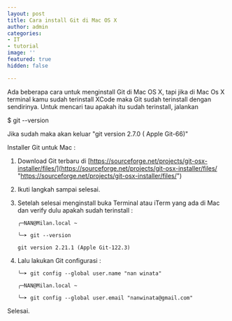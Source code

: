```yaml
---
layout: post
title: Cara install Git di Mac OS X
author: admin
categories:
- IT
- tutorial
image: ''
featured: true
hidden: false

---
```

Ada beberapa cara untuk menginstall Git di Mac OS X, tapi jika di Mac Os X terminal kamu sudah terinstall XCode maka Git sudah terinstall dengan sendirinya. Untuk mencari tau apakah itu sudah terinstall, jalankan

$ git --version

Jika sudah maka akan keluar "git version 2.7.0 ( Apple Git-66)"

Installer Git untuk Mac :

1. Download Git terbaru di [https://sourceforge.net/projects/git-osx-installer/files/](https://sourceforge.net/projects/git-osx-installer/files/ "https://sourceforge.net/projects/git-osx-installer/files/")
2. Ikuti langkah sampai selesai.
3. Setelah selesai menginstall buka Terminal atau iTerm yang ada di Mac dan verify dulu apakah sudah terinstall :

       ╭─NAN@Milan.local ~

       ╰─➤ git --version

       git version 2.21.1 (Apple Git-122.3)
4. Lalu lakukan Git configurasi :

       ╰─➤ git config --global user.name "nan winata"

       ╭─NAN@Milan.local ~

       ╰─➤ git config --global user.email "nanwinata@gmail.com"

Selesai.